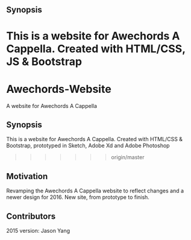 ## Synopsis

This is a website for Awechords A Cappella. Created with HTML/CSS, JS & Bootstrap
=======
# Awechords-Website
A website for Awechords A Cappella 

## Synopsis

This is a website for Awechords A Cappella. Created with HTML/CSS & Bootstrap, prototyped in Sketch, Adobe Xd and Adobe Photoshop 
>>>>>>> origin/master


## Motivation

Revamping the Awechords A Cappella website to reflect changes and a newer design for 2016. New site, from prototype to finish. 

## Contributors

2015 version: Jason Yang 

